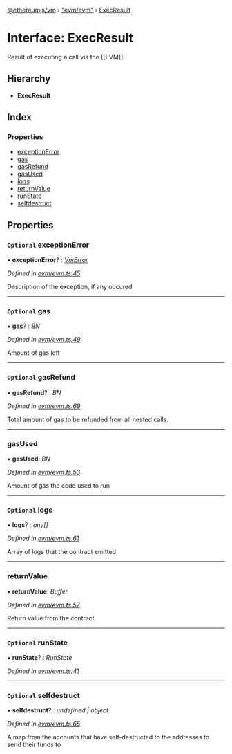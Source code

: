 [@ethereumjs/vm](../README.md) › ["evm/evm"](../modules/_evm_evm_.md) › [ExecResult](_evm_evm_.execresult.md)

# Interface: ExecResult

Result of executing a call via the [[EVM]].

## Hierarchy

* **ExecResult**

## Index

### Properties

* [exceptionError](_evm_evm_.execresult.md#optional-exceptionerror)
* [gas](_evm_evm_.execresult.md#optional-gas)
* [gasRefund](_evm_evm_.execresult.md#optional-gasrefund)
* [gasUsed](_evm_evm_.execresult.md#gasused)
* [logs](_evm_evm_.execresult.md#optional-logs)
* [returnValue](_evm_evm_.execresult.md#returnvalue)
* [runState](_evm_evm_.execresult.md#optional-runstate)
* [selfdestruct](_evm_evm_.execresult.md#optional-selfdestruct)

## Properties

### `Optional` exceptionError

• **exceptionError**? : *[VmError](../classes/_exceptions_.vmerror.md)*

*Defined in [evm/evm.ts:45](https://github.com/ethereumjs/ethereumjs-vm/blob/master/packages/vm/lib/evm/evm.ts#L45)*

Description of the exception, if any occured

___

### `Optional` gas

• **gas**? : *BN*

*Defined in [evm/evm.ts:49](https://github.com/ethereumjs/ethereumjs-vm/blob/master/packages/vm/lib/evm/evm.ts#L49)*

Amount of gas left

___

### `Optional` gasRefund

• **gasRefund**? : *BN*

*Defined in [evm/evm.ts:69](https://github.com/ethereumjs/ethereumjs-vm/blob/master/packages/vm/lib/evm/evm.ts#L69)*

Total amount of gas to be refunded from all nested calls.

___

###  gasUsed

• **gasUsed**: *BN*

*Defined in [evm/evm.ts:53](https://github.com/ethereumjs/ethereumjs-vm/blob/master/packages/vm/lib/evm/evm.ts#L53)*

Amount of gas the code used to run

___

### `Optional` logs

• **logs**? : *any[]*

*Defined in [evm/evm.ts:61](https://github.com/ethereumjs/ethereumjs-vm/blob/master/packages/vm/lib/evm/evm.ts#L61)*

Array of logs that the contract emitted

___

###  returnValue

• **returnValue**: *Buffer*

*Defined in [evm/evm.ts:57](https://github.com/ethereumjs/ethereumjs-vm/blob/master/packages/vm/lib/evm/evm.ts#L57)*

Return value from the contract

___

### `Optional` runState

• **runState**? : *RunState*

*Defined in [evm/evm.ts:41](https://github.com/ethereumjs/ethereumjs-vm/blob/master/packages/vm/lib/evm/evm.ts#L41)*

___

### `Optional` selfdestruct

• **selfdestruct**? : *undefined | object*

*Defined in [evm/evm.ts:65](https://github.com/ethereumjs/ethereumjs-vm/blob/master/packages/vm/lib/evm/evm.ts#L65)*

A map from the accounts that have self-destructed to the addresses to send their funds to
